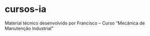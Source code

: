 # cursos-ia
Material técnico desenvolvido por Francisco – Curso “Mecânica de Manutenção Industrial”
